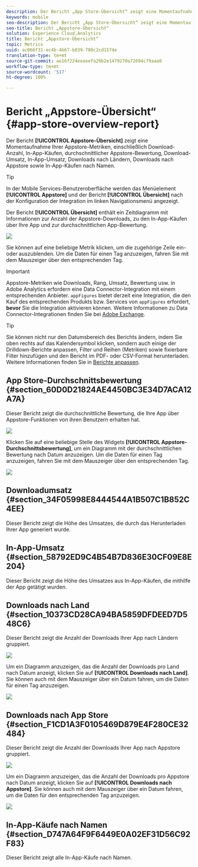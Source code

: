 ```yaml
---
description: Der Bericht „App Store-Übersicht“ zeigt eine Momentaufnahme Ihrer App Store-Metriken, einschließlich der Anzahl der Downloads, der In-App-Käufe, der durchschnittlichen App Store-Bewertung, des Downloadumsatzes, des In-App-Umsatzes, der Downloads nach Ländern, der Downloads nach App Stores und der In-App-Käufe nach Namen.
keywords: mobile
seo-description: Der Bericht „App Store-Übersicht“ zeigt eine Momentaufnahme Ihrer App Store-Metriken, einschließlich der Anzahl der Downloads, der In-App-Käufe, der durchschnittlichen App Store-Bewertung, des Downloadumsatzes, des In-App-Umsatzes, der Downloads nach Ländern, der Downloads nach App Stores und der In-App-Käufe nach Namen.
seo-title: Bericht „Appstore-Übersicht“
solution: Experience Cloud,Analytics
title: Bericht „Appstore-Übersicht“
topic: Metrics
uuid: ac066f31-ec4b-4b67-b839-780c2cd1574e
translation-type: tm+mt
source-git-commit: ae16f224eeaeefa29b2e1479270a72694c79aaa0
workflow-type: tm+mt
source-wordcount: '517'
ht-degree: 100%

---
```



# Bericht „Appstore-Übersicht“ {#app-store-overview-report}

Der Bericht **[!UICONTROL Appstore-Übersicht]** zeigt eine Momentaufnahme Ihrer Appstore-Metriken, einschließlich Download-Anzahl, In-App-Käufen, durchschnittlicher Appstore-Bewertung, Download-Umsatz, In-App-Umsatz, Downloads nach Ländern, Downloads nach Appstore sowie In-App-Käufen nach Namen.

>[!TIP]
>
>In der Mobile Services-Benutzeroberfläche werden das Menüelement **[!UICONTROL Appstore]** und der Bericht **[!UICONTROL Übersicht]** nach der Konfiguration der Integration im linken Navigationsmenü angezeigt.

Der Bericht **[!UICONTROL Übersicht]** enthält ein Zeitdiagramm mit Informationen zur Anzahl der Appstore-Downloads, zu den In-App-Käufen über Ihre App und zur durchschnittlichen App-Bewertung.

![](assets/app_store_metrics.png)

Sie können auf eine beliebige Metrik klicken, um die zugehörige Zeile ein- oder auszublenden. Um die Daten für einen Tag anzuzeigen, fahren Sie mit dem Mauszeiger über den entsprechenden Tag.

>[!IMPORTANT]
>
>Appstore-Metriken wie Downloads, Rang, Umsatz, Bewertung usw. in Adobe Analytics erfordern eine Data Connector-Integration mit einem entsprechenden Anbieter. `appFigures` bietet derzeit eine Integration, die den Kauf des entsprechenden Produkts bzw. Services von `appFigures` erfordert, **bevor** Sie die Integration aktivieren können. Weitere Informationen zu Data Connector-Integrationen finden Sie bei [Adobe Exchange](https://www.adobeexchange.com/experiencecloud.html).

>[!TIP]
>
>Sie können nicht nur den Datumsbereich des Berichts ändern, indem Sie oben rechts auf das Kalendersymbol klicken, sondern auch einige der Drilldown-Berichte anpassen, Filter und Reihen (Metriken) sowie fixierbare Filter hinzufügen und den Bericht im PDF- oder CSV-Format herunterladen. Weitere Informationen finden Sie in [Berichte anpassen](/help/using/usage/reports-customize/reports-customize.md).

## App Store-Durchschnittsbewertung {#section_60D0D21824AE4450BC3E34D7ACA12A7A}

Dieser Bericht zeigt die durchschnittliche Bewertung, die Ihre App über Appstore-Funktionen von ihren Benutzern erhalten hat.

![](assets/app_store_rating.png)

Klicken Sie auf eine beliebige Stelle des Widgets **[!UICONTROL Appstore-Durchschnittsbewertung]**, um ein Diagramm mit der durchschnittlichen Bewertung nach Datum anzuzeigen. Um die Daten für einen Tag anzuzeigen, fahren Sie mit dem Mauszeiger über den entsprechenden Tag.

![](assets/app_store_downloads_detail.png)

## Downloadumsatz {#section_34F05998E8444544A1B507C1B852C4EE}

Dieser Bericht zeigt die Höhe des Umsatzes, die durch das Herunterladen Ihrer App generiert wurde.

## In-App-Umsatz  {#section_58792ED9C4B54B7D836E30CF09E8E204}

Dieser Bericht zeigt die Höhe des Umsatzes aus In-App-Käufen, die mithilfe der App getätigt wurden.

## Downloads nach Land  {#section_10373CD28CA94BA5859DFDEED7D548C6}

Dieser Bericht zeigt die Anzahl der Downloads Ihrer App nach Ländern gruppiert.

![](assets/country.png)

Um ein Diagramm anzuzeigen, das die Anzahl der Downloads pro Land nach Datum anzeigt, klicken Sie auf **[!UICONTROL Downloads nach Land]**. Sie können auch mit dem Mauszeiger über ein Datum fahren, um die Daten für einen Tag anzuzeigen.

![](assets/downloads_by_country.png)

## Downloads nach App Store  {#section_F1CD1A3F0105469D879E4F280CE32484}

Dieser Bericht zeigt die Anzahl der Downloads Ihrer App nach Appstore gruppiert.

![](assets/app_store.png)

Um ein Diagramm anzuzeigen, das die Anzahl der Downloads pro Appstore nach Datum anzeigt, klicken Sie auf **[!UICONTROL Downloads nach Appstore]**. Sie können auch mit dem Mauszeiger über ein Datum fahren, um die Daten für den entsprechenden Tag anzuzeigen.

![](assets/app_store_downloads_detail.png)

## In-App-Käufe nach Namen  {#section_D747A64F9F6449E0A02EF31D56C92F83}

Dieser Bericht zeigt alle In-App-Käufe nach Namen.
